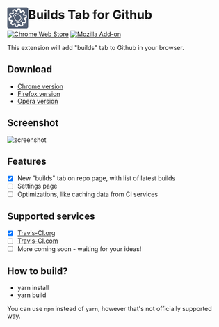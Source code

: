 # <img src="assets/icon48.png" width="48" align="left"> Builds Tab for Github

[![Chrome Web Store](https://img.shields.io/chrome-web-store/d/jnmdkbflmkjehkkdbjdfpmhgdafpcdkh.svg)](https://chrome.google.com/webstore/detail/builds-tab-for-github/jnmdkbflmkjehkkdbjdfpmhgdafpcdkh) [![Mozilla Add-on](https://img.shields.io/amo/d/builds-tab-for-github.svg)](https://addons.mozilla.org/en-US/firefox/addon/builds-tab-for-github/)

This extension will add "builds" tab to Github in your browser.

## Download
- [Chrome version](https://chrome.google.com/webstore/detail/builds-tab-for-github/jnmdkbflmkjehkkdbjdfpmhgdafpcdkh)
- [Firefox version](https://addons.mozilla.org/en-US/firefox/addon/builds-tab-for-github/)
- [Opera version](https://addons.opera.com/en/extensions/details/builds-tab-for-github/)

## Screenshot
![screenshot](https://lh3.googleusercontent.com/nP0vpqH2hSYFtvzpDW3BZzs2B4ngHAq00pdGH-n2OIr0CrBIxgK0laVEP5uKHeLZIhcncz7aKw=s640-h400-e365)

## Features
- [x] New "builds" tab on repo page, with list of latest builds
- [ ] Settings page
- [ ] Optimizations, like caching data from CI services

## Supported services
- [x] [Travis-CI.org](https://travis-ci.org/)
- [ ] [Travis-CI.com](https://travis-ci.com/)
- [ ] More coming soon - waiting for your ideas!

## How to build?
- yarn install
- yarn build

You can use `npm` instead of `yarn`, however that's not officially supported way.
